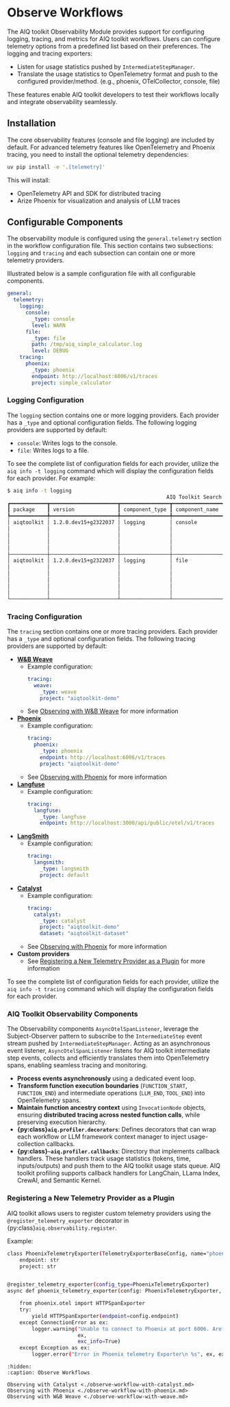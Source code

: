 <!--
SPDX-FileCopyrightText: Copyright (c) 2025, NVIDIA CORPORATION & AFFILIATES. All rights reserved.
SPDX-License-Identifier: Apache-2.0

Licensed under the Apache License, Version 2.0 (the "License");
you may not use this file except in compliance with the License.
You may obtain a copy of the License at

http://www.apache.org/licenses/LICENSE-2.0

Unless required by applicable law or agreed to in writing, software
distributed under the License is distributed on an "AS IS" BASIS,
WITHOUT WARRANTIES OR CONDITIONS OF ANY KIND, either express or implied.
See the License for the specific language governing permissions and
limitations under the License.
-->

# Observe Workflows

The AIQ toolkit Observability Module provides support for configuring logging, tracing, and metrics for AIQ toolkit workflows. Users can configure telemetry options from a predefined list based on their preferences. The logging and tracing exporters:

- Listen for usage statistics pushed by `IntermediateStepManager`.
- Translate the usage statistics to OpenTelemetry format and push to the configured provider/method. (e.g., phoenix, OTelCollector, console, file)

These features enable AIQ toolkit developers to test their workflows locally and integrate observability seamlessly.

## Installation

The core observability features (console and file logging) are included by default. For advanced telemetry features like OpenTelemetry and Phoenix tracing, you need to install the optional telemetry dependencies:

```bash
uv pip install -e '.[telemetry]'
```

This will install:
- OpenTelemetry API and SDK for distributed tracing
- Arize Phoenix for visualization and analysis of LLM traces

## Configurable Components

The observability module is configured using the `general.telemetry` section in the workflow configuration file. This section contains two subsections: `logging` and `tracing` and each subsection can contain one or more telemetry providers.

Illustrated below is a sample configuration file with all configurable components.

```yaml
general:
  telemetry:
    logging:
      console:
        _type: console
        level: WARN
      file:
        _type: file
        path: /tmp/aiq_simple_calculator.log
        level: DEBUG
    tracing:
      phoenix:
        _type: phoenix
        endpoint: http://localhost:6006/v1/traces
        project: simple_calculator
```

### **Logging Configuration**

The `logging` section contains one or more logging providers. Each provider has a `_type` and optional configuration fields. The following logging providers are supported by default:

- `console`: Writes logs to the console.
- `file`: Writes logs to a file.

To see the complete list of configuration fields for each provider, utilize the `aiq info -t logging` command which will display the configuration fields for each provider. For example:

```bash
$ aiq info -t logging
                                                    AIQ Toolkit Search Results
┏━━━━━━━━━━━━┳━━━━━━━━━━━━━━━━━━━━━━┳━━━━━━━━━━━━━━━━┳━━━━━━━━━━━━━━━━┳━━━━━━━━━━━━━━━━━━━━━━━━━━━━━━━━━━━━━━━━━━━━━━━━━━━━━━━━━━━┓
┃ package    ┃ version              ┃ component_type ┃ component_name ┃ description                                               ┃
┡━━━━━━━━━━━━╇━━━━━━━━━━━━━━━━━━━━━━╇━━━━━━━━━━━━━━━━╇━━━━━━━━━━━━━━━━╇━━━━━━━━━━━━━━━━━━━━━━━━━━━━━━━━━━━━━━━━━━━━━━━━━━━━━━━━━━━┩
│ aiqtoolkit │ 1.2.0.dev15+g2322037 │ logging        │ console        │ A logger to write runtime logs to the console.            │
│            │                      │                │                │                                                           │
│            │                      │                │                │   Args:                                                   │
│            │                      │                │                │     _type (str): The type of the object.                  │
│            │                      │                │                │     level (str): The logging level of console logger.     │
├────────────┼──────────────────────┼────────────────┼────────────────┼───────────────────────────────────────────────────────────┤
│ aiqtoolkit │ 1.2.0.dev15+g2322037 │ logging        │ file           │ A logger to write runtime logs to a file.                 │
│            │                      │                │                │                                                           │
│            │                      │                │                │   Args:                                                   │
│            │                      │                │                │     _type (str): The type of the object.                  │
│            │                      │                │                │     path (str): The file path to save the logging output. │
│            │                      │                │                │     level (str): The logging level of file logger.        │
└────────────┴──────────────────────┴────────────────┴────────────────┴───────────────────────────────────────────────────────────┘
```

### **Tracing Configuration**

The `tracing` section contains one or more tracing providers. Each provider has a `_type` and optional configuration fields. The following tracing providers are supported by default:

- [**W&B Weave**](https://wandb.ai/site/weave/)
  - Example configuration:
    ```yaml
    tracing:
      weave:
        _type: weave
        project: "aiqtoolkit-demo"
    ```
  - See [Observing with W&B Weave](./observe-workflow-with-weave.md) for more information
- [**Phoenix**](https://phoenix.arize.com/)
  - Example configuration:
    ```yaml
    tracing:
      phoenix:
        _type: phoenix
        endpoint: http://localhost:6006/v1/traces
        project: "aiqtoolkit-demo"
    ```
  - See [Observing with Phoenix](./observe-workflow-with-phoenix.md) for more information
- [**Langfuse**](https://langfuse.com/)
  - Example configuration:
    ```yaml
    tracing:
      langfuse:
        _type: langfuse
        endpoint: http://localhost:3000/api/public/otel/v1/traces
    ```
- [**LangSmith**](https://www.langchain.com/langsmith)
  - Example configuration:
    ```yaml
    tracing:
      langsmith:
        _type: langsmith
        project: default
    ```
- [**Catalyst**](https://catalyst.raga.ai/)
  - Example configuration:
    ```yaml
    tracing:
      catalyst:
        _type: catalyst
        project: "aiqtoolkit-demo"
        dataset: "aiqtoolkit-dataset"
    ```
  - See [Observing with Phoenix](./observe-workflow-with-catalyst.md) for more information
- **Custom providers**
  - See [Registering a New Telemetry Provider as a Plugin](#registering-a-new-telemetry-provider-as-a-plugin) for more information


To see the complete list of configuration fields for each provider, utilize the `aiq info -t tracing` command which will display the configuration fields for each provider.


### AIQ Toolkit Observability Components

The Observability components `AsyncOtelSpanListener`, leverage the Subject-Observer pattern to subscribe to the `IntermediateStep` event stream pushed by `IntermediateStepManager`. Acting as an asynchronous event listener, `AsyncOtelSpanListener` listens for AIQ toolkit intermediate step events, collects and efficiently translates them into OpenTelemetry spans, enabling seamless tracing and monitoring.

- **Process events asynchronously** using a dedicated event loop.
- **Transform function execution boundaries** (`FUNCTION_START`, `FUNCTION_END`) and intermediate operations (`LLM_END`, `TOOL_END`) into OpenTelemetry spans.
- **Maintain function ancestry context** using `InvocationNode` objects, ensuring **distributed tracing across nested function calls**, while preserving execution hierarchy.
- **{py:class}`aiq.profiler.decorators`**: Defines decorators that can wrap each workflow or LLM framework context manager to inject usage-collection callbacks.
- **{py:class}`~aiq.profiler.callbacks`**: Directory that implements callback handlers. These handlers track usage statistics (tokens, time, inputs/outputs) and push them to the AIQ toolkit usage stats queue. AIQ toolkit profiling supports callback handlers for LangChain, LLama Index, CrewAI, and Semantic Kernel.


### Registering a New Telemetry Provider as a Plugin

AIQ toolkit allows users to register custom telemetry providers using the `@register_telemetry_exporter` decorator in {py:class}`aiq.observability.register`.

Example:
```bash
class PhoenixTelemetryExporter(TelemetryExporterBaseConfig, name="phoenix"):
    endpoint: str
    project: str


@register_telemetry_exporter(config_type=PhoenixTelemetryExporter)
async def phoenix_telemetry_exporter(config: PhoenixTelemetryExporter, builder: Builder):

    from phoenix.otel import HTTPSpanExporter
    try:
        yield HTTPSpanExporter(endpoint=config.endpoint)
    except ConnectionError as ex:
        logger.warning("Unable to connect to Phoenix at port 6006. Are you sure Phoenix is running?\n %s",
                       ex,
                       exc_info=True)
    except Exception as ex:
        logger.error("Error in Phoenix telemetry Exporter\n %s", ex, exc_info=True)
```

```{toctree}
:hidden:
:caption: Observe Workflows

Observing with Catalyst <./observe-workflow-with-catalyst.md>
Observing with Phoenix <./observe-workflow-with-phoenix.md>
Observing with W&B Weave <./observe-workflow-with-weave.md>
```

